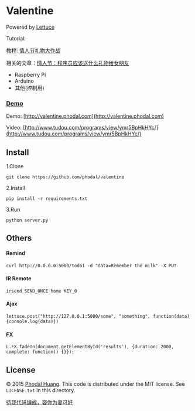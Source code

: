 # Valentine

Powered by [Lettuce](http://lettuce.phodal.com)

Tutorial:

教程: [情人节礼物大作战](http://www.xuntayizhan.com/person/geeks-love-programmer-gift-guide/)

相关的文章：[情人节：程序员应该送什么礼物给女朋友](https://zhuanlan.zhihu.com/p/25149467)

- Raspberry Pi
- Arduino
- 其他(控制用)

### [Demo](http://valentine.phodal.com)

Demo: [http://valentine.phodal.com](http://valentine.phodal.com)

Video: [http://www.tudou.com/programs/view/ymr5BpHkHYc/](http://www.tudou.com/programs/view/ymr5BpHkHYc/)

## Install

1.Clone 

    git clone https://github.com/phodal/valentine

2.Install

    pip install -r requirements.txt

3.Run

    python server.py    

## Others

#### Remind

    curl http://0.0.0.0:5000/todo1 -d "data=Remember the milk" -X PUT

#### IR Remote

    irsend SEND_ONCE home KEY_0

#### Ajax

    lettuce.post("http://127.0.0.1:5000/some", "something", function(data){console.log(data)})

#### FX

    L.FX.fadeIn(document.getElementById('results'), {duration: 2000, complete: function() {}});

## License

© 2015 [Phodal Huang](http://www.phodal.com). This code is distributed under the MIT license. See `LICENSE.txt` in this directory.

[待我代码编成，娶你为妻可好](http://www.xuntayizhan.com/person/ji-ke-ai-qing-zhi-er-shi-dai-wo-dai-ma-bian-cheng-qu-ni-wei-qi-ke-hao-wan/)

